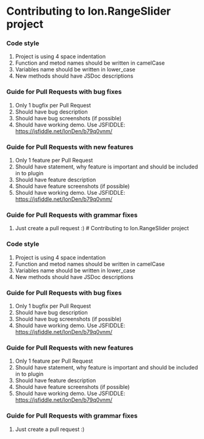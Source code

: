# Contributing to Ion.RangeSlider project

### Code style

1. Project is using 4 space indentation
2. Function and metod names should be written in camelCase
3. Variables name should be written in lower_case
4. New methods should have JSDoc descriptions

### Guide for Pull Requests with bug fixes

1. Only 1 bugfix per Pull Request
2. Should have bug description
3. Should have bug screenshots (if possible)
4. Should have working demo. Use JSFIDDLE: https://jsfiddle.net/IonDen/b79q0vnm/

### Guide for Pull Requests with new features

1. Only 1 feature per Pull Request
2. Should have statement, why feature is important and should be included in to plugin
3. Should have feature description
4. Should have feature screenshots (if possible)
5. Should have working demo. Use JSFIDDLE: https://jsfiddle.net/IonDen/b79q0vnm/

### Guide for Pull Requests with grammar fixes

1. Just create a pull request :)
                                    # Contributing to Ion.RangeSlider project

### Code style

1. Project is using 4 space indentation
2. Function and metod names should be written in camelCase
3. Variables name should be written in lower_case
4. New methods should have JSDoc descriptions

### Guide for Pull Requests with bug fixes

1. Only 1 bugfix per Pull Request
2. Should have bug description
3. Should have bug screenshots (if possible)
4. Should have working demo. Use JSFIDDLE: https://jsfiddle.net/IonDen/b79q0vnm/

### Guide for Pull Requests with new features

1. Only 1 feature per Pull Request
2. Should have statement, why feature is important and should be included in to plugin
3. Should have feature description
4. Should have feature screenshots (if possible)
5. Should have working demo. Use JSFIDDLE: https://jsfiddle.net/IonDen/b79q0vnm/

### Guide for Pull Requests with grammar fixes

1. Just create a pull request :)
